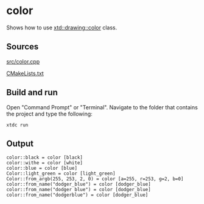 # color

Shows how to use [xtd::drawing::color](https://gammasoft71.github.io/xtd/reference_guides/latest/classxtd_1_1drawing_1_1color.html) class.

## Sources

[src/color.cpp](src/color.cpp)

[CMakeLists.txt](CMakeLists.txt)

## Build and run

Open "Command Prompt" or "Terminal". Navigate to the folder that contains the project and type the following:

```shell
xtdc run
```

## Output

```
color::black = color [black]
color::withe = color [white]
color::blue = color [blue]
Color::light_green = color [light_green]
Color::from_argb(255, 253, 2, 0) = color [a=255, r=253, g=2, b=0]
color::from_name("dodger_blue") = color [dodger_blue]
color::from_name("dodger blue") = color [dodger_blue]
color::from_name("dodgerblue") = color [dodger_blue]
```
